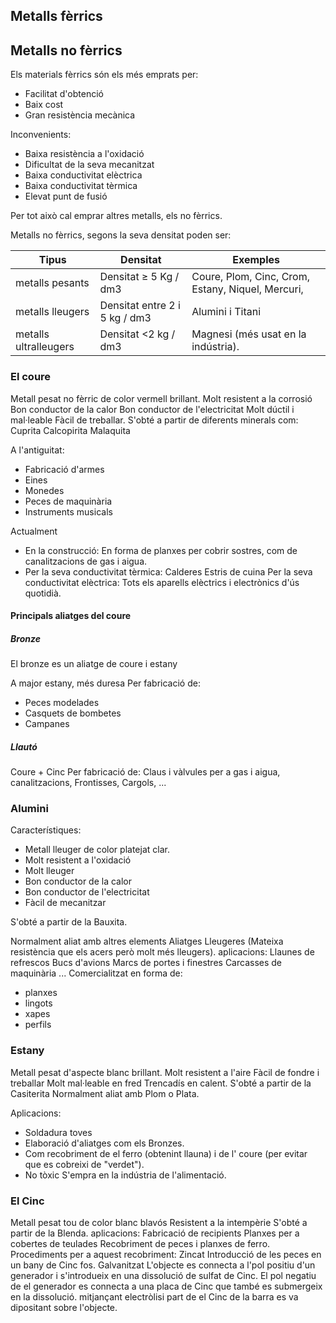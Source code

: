## Metalls fèrrics

## Metalls no fèrrics

Els materials fèrrics són els més emprats per:

- Facilitat d'obtenció
- Baix cost
- Gran resistència mecànica
 
Inconvenients:

- Baixa resistència a l'oxidació
- Dificultat de la seva mecanitzat
- Baixa conductivitat elèctrica
- Baixa conductivitat tèrmica
- Elevat punt de fusió

 Per tot això cal emprar altres metalls, els no fèrrics.
 
 Metalls no fèrrics, segons la seva densitat poden ser:
 
 | Tipus  | Densitat  | Exemples |
|---|---|---|
| metalls pesants |  Densitat ≥ 5 Kg / dm3 |  Coure, Plom, Cinc, Crom, Estany,  Niquel, Mercuri, |Volfram, ...
| metalls lleugers |  Densitat entre 2 i 5 kg / dm3 | Alumini i Titani
| metalls ultralleugers |  Densitat <2 kg / dm3 |  Magnesi (més usat en la indústria).

### El coure
 Metall pesat no fèrric de color vermell brillant.
 Molt resistent a la corrosió
 Bon conductor de la calor
 Bon conductor de l'electricitat
 Molt dúctil i mal·leable Fàcil de treballar.
 S'obté a partir de diferents minerals com:
 Cuprita Calcopirita Malaquita

A l'antiguitat:

- Fabricació d'armes
- Eines
- Monedes
- Peces de maquinària
- Instruments musicals

Actualment

- En la construcció: En forma de planxes per cobrir sostres,
com de canalitzacions de gas i aigua.
- Per la seva conductivitat tèrmica:  Calderes Estris de cuina
 Per la seva conductivitat elèctrica:  Tots els aparells elèctrics i electrònics d'ús quotidià.

#### Principals aliatges del coure

##### Bronze

El bronze es un aliatge de coure i estany

A major estany, més duresa
 Per fabricació de:
- Peces modelades
- Casquets de bombetes
- Campanes

 ##### Llautó

 Coure + Cinc
 Per fabricació de:
 Claus i vàlvules per a gas i aigua, canalitzacions,
Frontisses, Cargols, ...

### Alumini

 Característiques:
 
 - Metall lleuger de color platejat clar.
 - Molt resistent a l'oxidació
 - Molt lleuger
 - Bon conductor de la calor
 - Bon conductor de l'electricitat
 - Fàcil de mecanitzar

S'obté a partir de la Bauxita.

 Normalment aliat amb altres elements Aliatges
Lleugeres (Mateixa resistència que els acers però molt més
lleugers).
 aplicacions:
 Llaunes de refrescos
 Bucs d'avions
 Marcs de portes i finestres
 Carcasses de maquinària
 ...
Comercialitzat en forma de:

- planxes
- lingots
- xapes
- perfils

### Estany

 Metall pesat d'aspecte blanc brillant.
 Molt resistent a l'aire
 Fàcil de fondre i treballar
 Molt mal·leable en fred
 Trencadís en calent.
 S'obté a partir de la Casiterita
 Normalment aliat amb Plom o Plata.
 
 Aplicacions:

- Soldadura toves
- Elaboració d'aliatges com els Bronzes.
- Com recobriment de el ferro (obtenint llauna) i de l'
coure (per evitar que es cobreixi de "verdet").
- No tòxic S'empra en la indústria de l'alimentació.

###  El Cinc

 Metall pesat tou de color blanc blavós
 Resistent a la intempèrie
 S'obté a partir de la Blenda.
 aplicacions:
 Fabricació de recipients
 Planxes per a cobertes de teulades
 Recobriment de peces i planxes de ferro.
 Procediments per a aquest recobriment:
 Zincat Introducció de les peces en un
bany de Cinc fos.
 Galvanitzat L'objecte es connecta a l'pol
positiu d'un generador i s'introdueix en una
dissolució de sulfat de Cinc. El pol negatiu
de el generador es connecta a una placa de Cinc que
també es submergeix en la dissolució. mitjançant
electròlisi part de el Cinc de la barra es va
dipositant sobre l'objecte.


